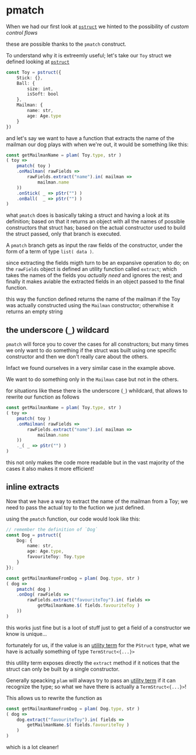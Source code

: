 # pmatch

When we had our first look at [`pstruct`](../values/structs.md) we hinted to the possibility of _custom control flows_

these are possible thanks to the `pmatch` construct.

To understand why it is extreemly useful; let's take our `Toy` struct we defined looking at [`pstruct`](../values/structs.md)

```ts
const Toy = pstruct({
    Stick: {},
    Ball: {
        size: int,
        isSoft: bool
    },
    Mailman: {
        name: str,
        age: Age.type
    }
})
```

and let's say we want to have a function that extracts the name of the mailman our dog plays with when we're out, it would be something like this:
```ts
const getMailmanName = plam( Toy.type, str )
( toy =>
    pmatch( toy )
    .onMailman( rawFields =>
        rawFields.extract("name").in( mailman =>
            mailman.name
    ))
    .onStick( _ => pStr("") )
    .onBall(  _ => pStr("") )
)
```

what `pmatch` does is basically taking a struct and having a look at its definition; based on that it returns an object with all the names of possible constructors that struct has; based on the actual constructor used to build the struct passed, only that branch is executed.

A `pmatch` branch gets as input the raw fields of the constructor, under the form of a term of type `list( data )`.

since extracting the fields migth turn to be an expansive operation to do; on the `rawFields` object is defined an utility function called `extract`; which takes the names of the fields you _actually need_ and ignores the rest; and finally it makes aviable the extracted fields in an object passed to the final function.

this way the function defined returns the name of the mailman if the Toy was actually constructed using the `Mailman` constructor; otherwhise it returns an empty string

## the underscore (`_`) wildcard

`pmatch` will force you to cover the cases for all constructors; but many times we only want to do something if the struct was built using one specific constructor and then we don't really care about the others.

Infact we found ourselves in a very similar case in the example above.

We want to do something only in the `Mailman` case but not in the others.

for situations like these there is the underscore (`_`) whildcard, that allows to rewrite our function as follows
```ts
const getMailmanName = plam( Toy.type, str )
( toy =>
    pmatch( toy )
    .onMailman( rawFields =>
        rawFields.extract("name").in( mailman =>
            mailman.name
    ))
    ._( _ => pStr("") )
)
```
this not only makes the code more readable but in the vast majority of the cases it also makes it more efficient!

## inline extracts

Now that we have a way to extract the name of the mailman from a Toy; we need to pass the actual toy to the fuction we just defined.

using the `pmatch` function, our code would look like this:

```ts
// remember the definition of `Dog`
const Dog = pstruct({
    Dog: {
        name: str,
        age: Age.type,
        favouriteToy: Toy.type
    }
});

const getMailmanNameFromDog = plam( Dog.type, str )
( dog =>
    pmatch( dog )
    .onDog( rawFields =>
        rawFields.extract("favouriteToy").in( fields =>
            getMailmanName.$( fields.favouriteToy )
    ))
)
```

this works just fine but is a loot of stuff just to get a field of a constructor we know is unique...

fortunately for us, if the value is an [utility term](../values/utility_terms.md) for the `PStruct` type, what we have is actually something of type `TermStruct<{...}>`

this utility term exposes directly the `extract` method if it notices that the struct can only be built by a single constructor.

Generally speacking `plam` will always try to pass an [utility term](../values/utility_terms.md) if it can recognize the type; so what we have there is actually a `TermStruct<{...}>`!

This allows us to rewrite the function as
```ts
const getMailmanNameFromDog = plam( Dog.type, str )
( dog =>
    dog.extract("favouriteToy").in( fields =>
        getMailmanName.$( fields.favouriteToy )
    )
)
```
which is a lot cleaner!